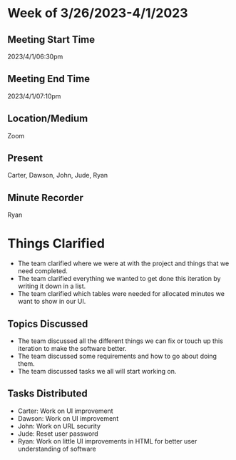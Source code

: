 # Week of 3/26/2023-4/1/2023

## Meeting Start Time
2023/4/1/06:30pm

## Meeting End Time
2023/4/1/07:10pm

## Location/Medium
Zoom

## Present
Carter, Dawson, John, Jude, Ryan

## Minute Recorder
Ryan

# Things Clarified
- The team clarified where we were at with the project and things that we need completed. 
- The team clarified everything we wanted to get done this iteration by writing it down in a list. 
- The team clarified which tables were needed for allocated minutes we want to show in our UI.

## Topics Discussed
- The team discussed all the different things we can fix or touch up this iteration to make the software better. 
- The team discussed some requirements and how to go about doing them.
- The team discussed tasks we all will start working on.

## Tasks Distributed
- Carter: Work on UI improvement
- Dawson: Work on UI improvement
- John: Work on URL security
- Jude: Reset user password
- Ryan: Work on little UI improvements in HTML for better user understanding of software

